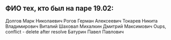 ## ФИО тех, кто был на паре 19.02:
Долгов Марк Николаевич
Рогов Герман Алексеевич
Токарев Никита Владимирович
Виталий Шаховал
Михалкин Дмитрий Максимович
Oups, conflict - delete after resolve
Батурин Павел Павлович